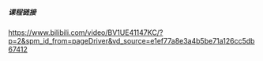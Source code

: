 ##### 课程链接

<https://www.bilibili.com/video/BV1UE41147KC/?p=2&spm_id_from=pageDriver&vd_source=e1ef77a8e3a4b5be71a126cc5db67412>
